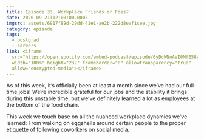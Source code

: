 ```yaml
---
title: Episode 33. Workplace Friends or Foes?
date: 2020-09-21T12:00:00.000Z
imgsrc: assets/6917f89d-29dd-41e1-ae2b-222d8eaf1cee.jpg
category: episode
tags:
  - postgrad
  - careers
link: <iframe
  src="https://open.spotify.com/embed-podcast/episode/6yDcWNnAVI0MfE58yoOC8h"
  width="100%" height="232" frameborder="0" allowtransparency="true"
  allow="encrypted-media"></iframe>
---
```

As of this week, it’s officially been at least a month since we’ve had our full-time jobs! We’re incredible grateful for our jobs and the stability it brings during this unstable time, but we’ve definitely learned a lot as employees at the bottom of the food chain.

This week we touch base on all the nuanced workplace dynamics we’ve learned: From walking on eggshells around certain people to the proper etiquette of following coworkers on social media.